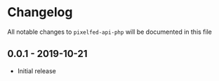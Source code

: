 # Changelog

All notable changes to `pixelfed-api-php` will be documented in this file

## 0.0.1 - 2019-10-21

- Initial release
